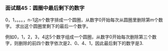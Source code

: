 ### 面试题45：圆圈中最后剩下的数字
0，1，。。。，n-1这n个数字排成一个圆圈，从数字0开始每次从圆圈里删除第m个数字。
求出这个圆圈里剩下的最后一个数字。

例如0，1，2，3，4这5个数字组成一个圆圈，从数字0开始每次删除第三个数字，则删除的前四个数字依次是2、0、4、1，因此最后剩下的数字是3.